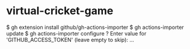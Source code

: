 # virtual-cricket-game
$ gh extension install github/gh-actions-importer
$ gh actions-importer update
$ gh actions-importer configure
? Enter value for 'GITHUB_ACCESS_TOKEN' (leave empty to skip): 
...
